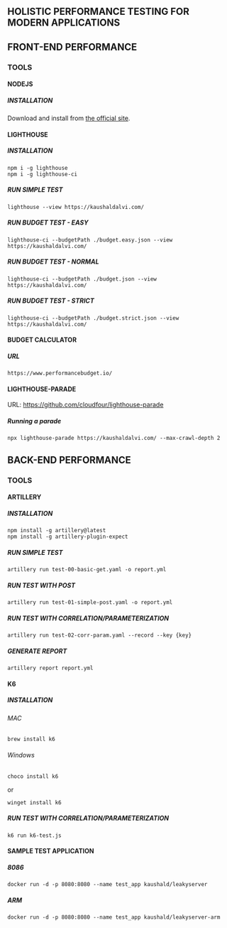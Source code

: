 ## HOLISTIC PERFORMANCE TESTING FOR MODERN APPLICATIONS

## FRONT-END PERFORMANCE

### TOOLS

#### NODEJS

##### INSTALLATION

Download and install from [the official site](https://nodejs.org/).

#### LIGHTHOUSE

##### INSTALLATION

```shell
npm i -g lighthouse
npm i -g lighthouse-ci
```

##### RUN SIMPLE TEST

```shell
lighthouse --view https://kaushaldalvi.com/
```

##### RUN BUDGET TEST - EASY

```shell
lighthouse-ci --budgetPath ./budget.easy.json --view https://kaushaldalvi.com/
```

##### RUN BUDGET TEST - NORMAL

```shell
lighthouse-ci --budgetPath ./budget.json --view https://kaushaldalvi.com/
```

##### RUN BUDGET TEST - STRICT

```shell
lighthouse-ci --budgetPath ./budget.strict.json --view https://kaushaldalvi.com/
```

#### BUDGET CALCULATOR

##### URL

```url
https://www.performancebudget.io/
```

#### LIGHTHOUSE-PARADE

URL: https://github.com/cloudfour/lighthouse-parade

##### Running a parade

```
npx lighthouse-parade https://kaushaldalvi.com/ --max-crawl-depth 2
```

## BACK-END PERFORMANCE

### TOOLS

#### ARTILLERY

##### INSTALLATION

```shell
npm install -g artillery@latest
npm install -g artillery-plugin-expect
```

##### RUN SIMPLE TEST

```shell
artillery run test-00-basic-get.yaml -o report.yml
```

##### RUN TEST WITH POST

```shell
artillery run test-01-simple-post.yaml -o report.yml
```

##### RUN TEST WITH CORRELATION/PARAMETERIZATION

```shell
artillery run test-02-corr-param.yaml --record --key {key}
```

##### GENERATE REPORT

```shell
artillery report report.yml
```

#### K6

##### INSTALLATION

###### MAC

```
brew install k6
```

###### Windows

```
choco install k6
```

or

```
winget install k6
```

##### RUN TEST WITH CORRELATION/PARAMETERIZATION

```shell
k6 run k6-test.js
```

#### SAMPLE TEST APPLICATION

##### 8086

```shell
docker run -d -p 8080:8080 --name test_app kaushald/leakyserver
```

##### ARM

```shell
docker run -d -p 8080:8080 --name test_app kaushald/leakyserver-arm
```
